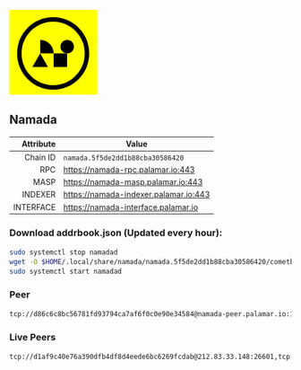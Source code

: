 ![Logo](https://raw.githubusercontent.com/Pa1amar/mainnets/refs/heads/main/namada/logo.png)
## Namada
| Attribute | Value |
|----------:|-------|
| Chain ID         | `namada.5f5de2dd1b88cba30586420` |
| RPC  | https://namada-rpc.palamar.io:443 |
| MASP  | https://namada-masp.palamar.io:443 |
| INDEXER | https://namada-indexer.palamar.io:443 |
| INTERFACE | https://namada-interface.palamar.io |

### Download addrbook.json (Updated every hour):
```bash
sudo systemctl stop namadad
wget -O $HOME/.local/share/namada/namada.5f5de2dd1b88cba30586420/cometbft/config/addrbook.json https://storage.palamar.io/mainnet/namada/addrbook.json
sudo systemctl start namadad
```
### Peer
```bash
tcp://d86c6c8bc56781fd93794ca7af6f0c0e90e34584@namada-peer.palamar.io:16656
```





















































































































































































































































































































































































































































































































































































































### Live Peers
```
tcp://d1af9c40e76a390dfb4df8d4eede6bc6269fcdab@212.83.33.148:26601,tcp://e461529f0cfc2520dbad23d402906924fef602f9@65.109.26.242:26656,tcp://4d01331a344e5ce2252914da690622721888d874@185.100.10.134:31300,tcp://a8187523daabbc053ec992cde9975f65a085da25@46.4.29.231:5000,tcp://509f1e843cf881650a4151aa804ddd7a7188e88f@195.201.197.246:32656,tcp://23e2c8a606b896e3d35d78fbbbf6a7e0dc3a01e2@35.204.164.194:26656,tcp://53b91a7a3929ced6d61c8ec3ca85502803a1f3e3@167.235.35.48:26656,tcp://5a7f398e1517fd661689449971a4ec26dd0bea5e@80.241.215.77:26656,tcp://ebc272824924ea1a27ea3183dd0b9ba713494f83@185.16.39.158:26656,tcp://a988534ab1e4bc42aad26ea7ec7bdc7d5415a14c@172.111.52.54:32750,tcp://47fc04773602e7cd3f0e5b1a8901943fc46d2a7e@65.109.124.52:20056,tcp://1cb0c9813db48396b31976443a1cd88b73e0fb05@95.216.78.215:26656,tcp://04affb50117ef548cbf7d1ddb1e6416dec0645ae@65.108.75.179:14656
```
